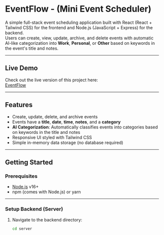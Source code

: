 # EventFlow - (Mini Event Scheduler)

A simple full-stack event scheduling application built with React (React + Tailwind CSS) for the frontend and Node.js (JavaScript + Express) for the backend.  
Users can create, view, update, archive, and delete events with automatic AI-like categorization into **Work**, **Personal**, or **Other** based on keywords in the event's title and notes.

---

## Live Demo

Check out the live version of this project here:  
[EventFlow](https://event-flow-dayal.netlify.app/)

---

## Features

- Create, update, delete, and archive events
- Events have a **title**, **date**, **time**, **notes**, and a **category**
- **AI Categorization**: Automatically classifies events into categories based on keywords in the title and notes
- Responsive UI styled with Tailwind CSS
- Simple in-memory data storage (no database required)

---

## Getting Started

### Prerequisites

- [Node.js](https://nodejs.org/) v16+
- npm (comes with Node.js) or yarn

---

### Setup Backend (Server)

1. Navigate to the backend directory:
   ```bash
   cd server
   ```
